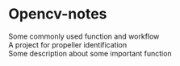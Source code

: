 # Opencv-notes
Some commonly used function and workflow<br>
A project for propeller identification<br>
Some description about some important function

